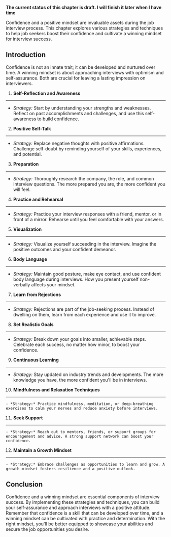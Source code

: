 **The current status of this chapter is draft. I will finish it later when I have time**

Confidence and a positive mindset are invaluable assets during the job interview process. This chapter explores various strategies and techniques to help job seekers boost their confidence and cultivate a winning mindset for interview success.

Introduction
------------

Confidence is not an innate trait; it can be developed and nurtured over time. A winning mindset is about approaching interviews with optimism and self-assurance. Both are crucial for leaving a lasting impression on interviewers.

1. **Self-Reflection and Awareness**
------------------------------------

* *Strategy:* Start by understanding your strengths and weaknesses. Reflect on past accomplishments and challenges, and use this self-awareness to build confidence.

2. **Positive Self-Talk**
-------------------------

* *Strategy:* Replace negative thoughts with positive affirmations. Challenge self-doubt by reminding yourself of your skills, experiences, and potential.

3. **Preparation**
------------------

* *Strategy:* Thoroughly research the company, the role, and common interview questions. The more prepared you are, the more confident you will feel.

4. **Practice and Rehearsal**
-----------------------------

* *Strategy:* Practice your interview responses with a friend, mentor, or in front of a mirror. Rehearse until you feel comfortable with your answers.

5. **Visualization**
--------------------

* *Strategy:* Visualize yourself succeeding in the interview. Imagine the positive outcomes and your confident demeanor.

6. **Body Language**
--------------------

* *Strategy:* Maintain good posture, make eye contact, and use confident body language during interviews. How you present yourself non-verbally affects your mindset.

7. **Learn from Rejections**
----------------------------

* *Strategy:* Rejections are part of the job-seeking process. Instead of dwelling on them, learn from each experience and use it to improve.

8. **Set Realistic Goals**
--------------------------

* *Strategy:* Break down your goals into smaller, achievable steps. Celebrate each success, no matter how minor, to boost your confidence.

9. **Continuous Learning**
--------------------------

* *Strategy:* Stay updated on industry trends and developments. The more knowledge you have, the more confident you'll be in interviews.

10. **Mindfulness and Relaxation Techniques**
---------------------------------------------

    - *Strategy:* Practice mindfulness, meditation, or deep-breathing exercises to calm your nerves and reduce anxiety before interviews.

11. **Seek Support**
--------------------

    - *Strategy:* Reach out to mentors, friends, or support groups for encouragement and advice. A strong support network can boost your confidence.

12. **Maintain a Growth Mindset**
---------------------------------

    - *Strategy:* Embrace challenges as opportunities to learn and grow. A growth mindset fosters resilience and a positive outlook.

Conclusion
----------

Confidence and a winning mindset are essential components of interview success. By implementing these strategies and techniques, you can build your self-assurance and approach interviews with a positive attitude. Remember that confidence is a skill that can be developed over time, and a winning mindset can be cultivated with practice and determination. With the right mindset, you'll be better equipped to showcase your abilities and secure the job opportunities you desire.
